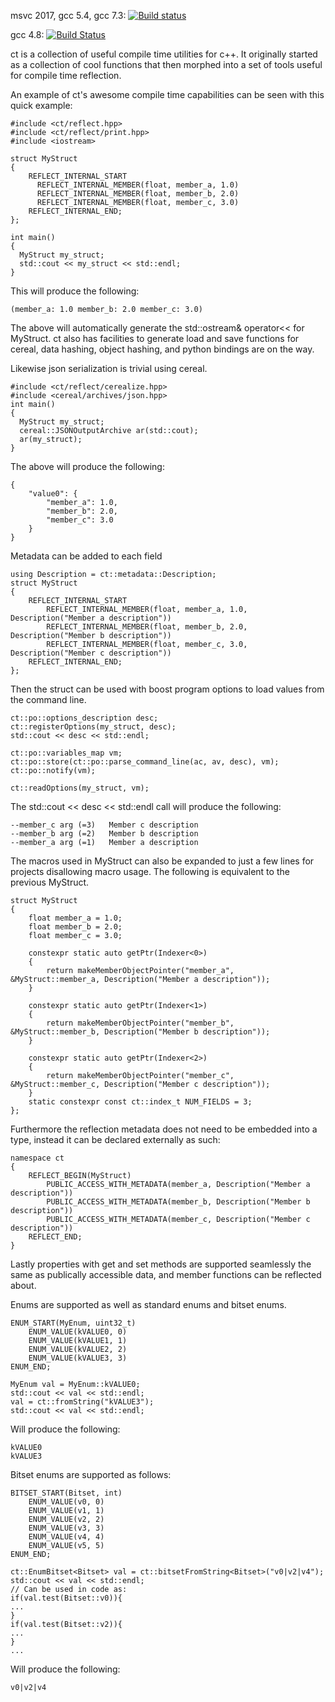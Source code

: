msvc 2017, gcc 5.4, gcc 7.3: [![Build status](https://ci.appveyor.com/api/projects/status/nuxy51ymuak4ab7x?svg=true)](https://ci.appveyor.com/project/dtmoodie/ct)

gcc 4.8: [![Build Status](https://travis-ci.org/dtmoodie/ct.svg?branch=master)](https://travis-ci.org/dtmoodie/ct)


ct is a collection of useful compile time utilities for c++.  It originally started as a collection of cool functions that then morphed into a set of tools useful for compile time reflection.

An example of ct's awesome compile time capabilities can be seen with this quick example:


    #include <ct/reflect.hpp>
    #include <ct/reflect/print.hpp>
    #include <iostream>
    
    struct MyStruct
    {
        REFLECT_INTERNAL_START
          REFLECT_INTERNAL_MEMBER(float, member_a, 1.0)
          REFLECT_INTERNAL_MEMBER(float, member_b, 2.0)
          REFLECT_INTERNAL_MEMBER(float, member_c, 3.0)
        REFLECT_INTERNAL_END;
    };
    
    int main()
    {
      MyStruct my_struct;
      std::cout << my_struct << std::endl;
    }
This will produce the following:

    (member_a: 1.0 member_b: 2.0 member_c: 3.0)


The above will automatically generate the std::ostream& operator<< for MyStruct.  ct also has facilities to generate load and save functions for cereal, data hashing, object hashing, and python bindings are on the way.

Likewise json serialization is trivial using cereal.

    #include <ct/reflect/cerealize.hpp>
    #include <cereal/archives/json.hpp>
    int main()
    {
      MyStruct my_struct;
      cereal::JSONOutputArchive ar(std::cout);
      ar(my_struct);
    }

The above will produce the following:

    {
        "value0": {
            "member_a": 1.0,
            "member_b": 2.0,
            "member_c": 3.0
        }
    }


Metadata can be added to each field


    using Description = ct::metadata::Description;
    struct MyStruct
    {
        REFLECT_INTERNAL_START
            REFLECT_INTERNAL_MEMBER(float, member_a, 1.0, Description("Member a description"))
            REFLECT_INTERNAL_MEMBER(float, member_b, 2.0, Description("Member b description"))
            REFLECT_INTERNAL_MEMBER(float, member_c, 3.0, Description("Member c description"))
        REFLECT_INTERNAL_END;
    };

Then the struct can be used with boost program options to load values from the command line.

    ct::po::options_description desc;
    ct::registerOptions(my_struct, desc);
    std::cout << desc << std::endl;

    ct::po::variables_map vm;
    ct::po::store(ct::po::parse_command_line(ac, av, desc), vm);
    ct::po::notify(vm);

    ct::readOptions(my_struct, vm);

The std::cout << desc << std::endl call will produce the following:

    --member_c arg (=3)   Member c description
    --member_b arg (=2)   Member b description
    --member_a arg (=1)   Member a description


The macros used in MyStruct can also be expanded to just a few lines for projects disallowing macro usage.  The following is equivalent to the previous MyStruct.

    struct MyStruct
    {
        float member_a = 1.0;
        float member_b = 2.0;
        float member_c = 3.0;

        constexpr static auto getPtr(Indexer<0>)
        {
            return makeMemberObjectPointer("member_a", &MyStruct::member_a, Description("Member a description"));
        }

        constexpr static auto getPtr(Indexer<1>)
        {
            return makeMemberObjectPointer("member_b", &MyStruct::member_b, Description("Member b description"));
        }

        constexpr static auto getPtr(Indexer<2>)
        {
            return makeMemberObjectPointer("member_c", &MyStruct::member_c, Description("Member c description"));
        }
        static constexpr const ct::index_t NUM_FIELDS = 3;
    };

Furthermore the reflection metadata does not need to be embedded into a type, instead it can be declared externally as such:

    namespace ct
    {
        REFLECT_BEGIN(MyStruct)
            PUBLIC_ACCESS_WITH_METADATA(member_a, Description("Member a description"))
            PUBLIC_ACCESS_WITH_METADATA(member_b, Description("Member b description"))
            PUBLIC_ACCESS_WITH_METADATA(member_c, Description("Member c description"))
        REFLECT_END;
    }

Lastly properties with get and set methods are supported seamlessly the same as publically accessible data, and member functions can be reflected about.

Enums are supported as well as standard enums and bitset enums.

    ENUM_START(MyEnum, uint32_t)
        ENUM_VALUE(kVALUE0, 0)
        ENUM_VALUE(kVALUE1, 1)
        ENUM_VALUE(kVALUE2, 2)
        ENUM_VALUE(kVALUE3, 3)
    ENUM_END;

    MyEnum val = MyEnum::kVALUE0;
    std::cout << val << std::endl;
    val = ct::fromString("kVALUE3");
    std::cout << val << std::endl;

Will produce the following:

    kVALUE0
    kVALUE3

Bitset enums are supported as follows:


    BITSET_START(Bitset, int)
        ENUM_VALUE(v0, 0)
        ENUM_VALUE(v1, 1)
        ENUM_VALUE(v2, 2)
        ENUM_VALUE(v3, 3)
        ENUM_VALUE(v4, 4)
        ENUM_VALUE(v5, 5)
    ENUM_END;

    ct::EnumBitset<Bitset> val = ct::bitsetFromString<Bitset>("v0|v2|v4");
    std::cout << val << std::endl;
    // Can be used in code as:
    if(val.test(Bitset::v0)){
    ...
    }
    if(val.test(Bitset::v2)){
    ...
    }
    ...

Will produce the following:

    v0|v2|v4
